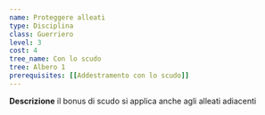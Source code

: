 ```yaml
---
name: Proteggere alleati
type: Disciplina
class: Guerriero
level: 3
cost: 4
tree_name: Con lo scudo
tree: Albero 1
prerequisites: [[Addestramento con lo scudo]]
---
```


**Descrizione**
il bonus di scudo si applica anche agli alleati adiacenti